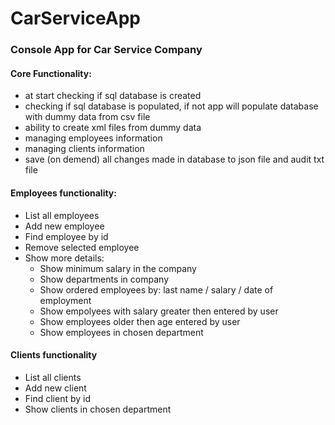 # CarServiceApp
### Console App for Car Service Company 

#### Core Functionality:
- at start checking if sql database is created
- checking if sql database is populated, if not app will populate database with dummy data from csv file
- ability to create xml files from dummy data
- managing employees information
- managing clients information
- save (on demend) all changes made in database to json file and audit txt file

#### Employees functionality:
- List all employees
- Add new employee
- Find employee by id
- Remove selected employee
- Show more details:
  - Show minimum salary in the company
  - Show departments in company
  - Show ordered employees by: last name / salary / date of employment
  - Show empolyees with salary greater then entered by user
  - Show employees older then age entered by user
  - Show employees in chosen department

#### Clients functionality
- List all clients
- Add new client
- Find client by id
- Show clients in chosen department
